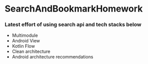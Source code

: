 # SearchAndBookmarkHomework

### Latest effort of using search api and tech stacks below

- Multimodule
- Android View
- Kotlin Flow
- Clean architecture
- Android architecture recommendations
